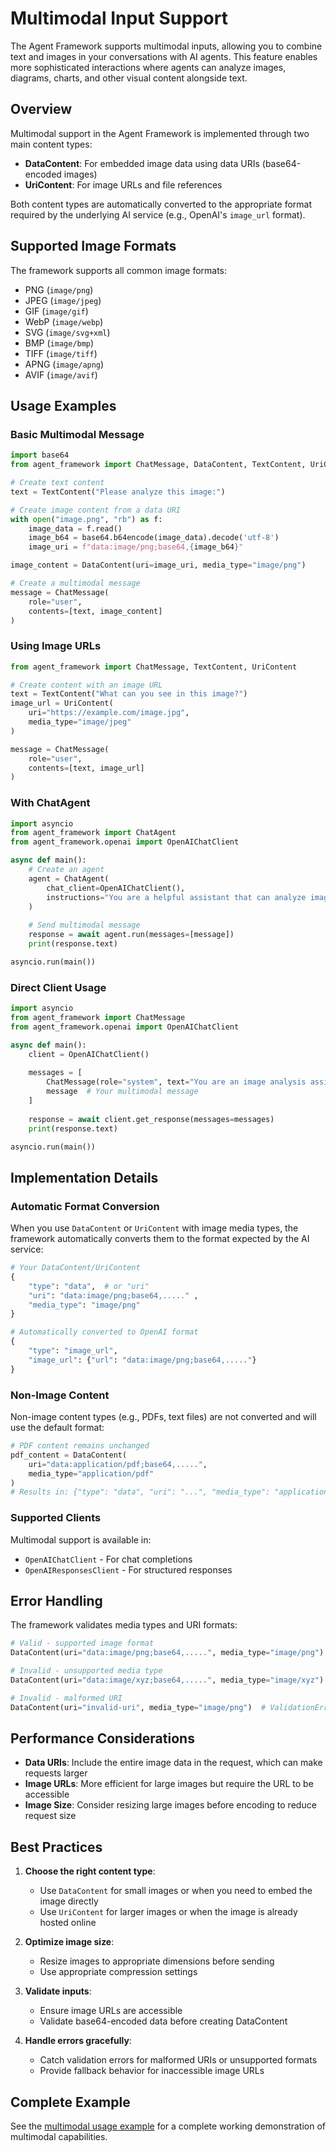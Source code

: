 # Multimodal Input Support

The Agent Framework supports multimodal inputs, allowing you to combine text and images in your conversations with AI agents. This feature enables more sophisticated interactions where agents can analyze images, diagrams, charts, and other visual content alongside text.

## Overview

Multimodal support in the Agent Framework is implemented through two main content types:

- **DataContent**: For embedded image data using data URIs (base64-encoded images)
- **UriContent**: For image URLs and file references

Both content types are automatically converted to the appropriate format required by the underlying AI service (e.g., OpenAI's `image_url` format).

## Supported Image Formats

The framework supports all common image formats:

- PNG (`image/png`)
- JPEG (`image/jpeg`) 
- GIF (`image/gif`)
- WebP (`image/webp`)
- SVG (`image/svg+xml`)
- BMP (`image/bmp`)
- TIFF (`image/tiff`)
- APNG (`image/apng`)
- AVIF (`image/avif`)

## Usage Examples

### Basic Multimodal Message

```python
import base64
from agent_framework import ChatMessage, DataContent, TextContent, UriContent

# Create text content
text = TextContent("Please analyze this image:")

# Create image content from a data URI
with open("image.png", "rb") as f:
    image_data = f.read()
    image_b64 = base64.b64encode(image_data).decode('utf-8')
    image_uri = f"data:image/png;base64,{image_b64}"

image_content = DataContent(uri=image_uri, media_type="image/png")

# Create a multimodal message
message = ChatMessage(
    role="user",
    contents=[text, image_content]
)
```

### Using Image URLs

```python
from agent_framework import ChatMessage, TextContent, UriContent

# Create content with an image URL
text = TextContent("What can you see in this image?")
image_url = UriContent(
    uri="https://example.com/image.jpg",
    media_type="image/jpeg"
)

message = ChatMessage(
    role="user",
    contents=[text, image_url]
)
```

### With ChatAgent

```python
import asyncio
from agent_framework import ChatAgent
from agent_framework.openai import OpenAIChatClient

async def main():
    # Create an agent
    agent = ChatAgent(
        chat_client=OpenAIChatClient(),
        instructions="You are a helpful assistant that can analyze images."
    )
    
    # Send multimodal message
    response = await agent.run(messages=[message])
    print(response.text)

asyncio.run(main())
```

### Direct Client Usage

```python
import asyncio
from agent_framework import ChatMessage
from agent_framework.openai import OpenAIChatClient

async def main():
    client = OpenAIChatClient()
    
    messages = [
        ChatMessage(role="system", text="You are an image analysis assistant."),
        message  # Your multimodal message
    ]
    
    response = await client.get_response(messages=messages)
    print(response.text)

asyncio.run(main())
```

## Implementation Details

### Automatic Format Conversion

When you use `DataContent` or `UriContent` with image media types, the framework automatically converts them to the format expected by the AI service:

```python
# Your DataContent/UriContent
{
    "type": "data",  # or "uri"
    "uri": "data:image/png;base64,....." ,
    "media_type": "image/png"
}

# Automatically converted to OpenAI format
{
    "type": "image_url",
    "image_url": {"url": "data:image/png;base64,....."}
}
```

### Non-Image Content

Non-image content types (e.g., PDFs, text files) are not converted and will use the default format:

```python
# PDF content remains unchanged
pdf_content = DataContent(
    uri="data:application/pdf;base64,.....",
    media_type="application/pdf"
)
# Results in: {"type": "data", "uri": "...", "media_type": "application/pdf"}
```

### Supported Clients

Multimodal support is available in:

- `OpenAIChatClient` - For chat completions
- `OpenAIResponsesClient` - For structured responses

## Error Handling

The framework validates media types and URI formats:

```python
# Valid - supported image format
DataContent(uri="data:image/png;base64,.....", media_type="image/png")

# Invalid - unsupported media type
DataContent(uri="data:image/xyz;base64,.....", media_type="image/xyz")  # ValidationError

# Invalid - malformed URI
DataContent(uri="invalid-uri", media_type="image/png")  # ValidationError
```

## Performance Considerations

- **Data URIs**: Include the entire image data in the request, which can make requests larger
- **Image URLs**: More efficient for large images but require the URL to be accessible
- **Image Size**: Consider resizing large images before encoding to reduce request size

## Best Practices

1. **Choose the right content type**:
   - Use `DataContent` for small images or when you need to embed the image directly
   - Use `UriContent` for larger images or when the image is already hosted online

2. **Optimize image size**:
   - Resize images to appropriate dimensions before sending
   - Use appropriate compression settings

3. **Validate inputs**:
   - Ensure image URLs are accessible
   - Validate base64-encoded data before creating DataContent

4. **Handle errors gracefully**:
   - Catch validation errors for malformed URIs or unsupported formats
   - Provide fallback behavior for inaccessible image URLs

## Complete Example

See the [multimodal usage example](../examples/multimodal_usage.py) for a complete working demonstration of multimodal capabilities.